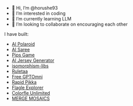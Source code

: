 - 👋 Hi, I’m @horushe93
- 👀 I’m interested in coding
- 🌱 I’m currently learning LLM
- 💞️ I’m looking to collaborate on encouraging each other

<!---
horushe93/horushe93 is a ✨ special ✨ repository because its `README.md` (this file) appears on your GitHub profile.
You can click the Preview link to take a look at your changes.
--->

I have built:
+ [AI Polaroid](https://aipolaroid.net/)
+ [AI Saree](https://aisaree.net/)
+ [Pips Game](https://playpips.app/)
+ [AI Jersey Generator](https://fastjrsy.com/)
+ [isomorphism-libs](https://horushe.gitbook.io/isomorphism-libs)
+ [Ruletaa](https://ruletaa.net/)
+ [Free GPTOmni](https://gptomni.ai/)
+ [Rapid Pikka](https://rapidpikka.com/)
+ [Flagle Explorer](https://flagle.fun/)
+ [Colorfle Unlimited](https://colorfle.app/)
+ [MERGE MOSAICS](https://mergemosaics.com/)
